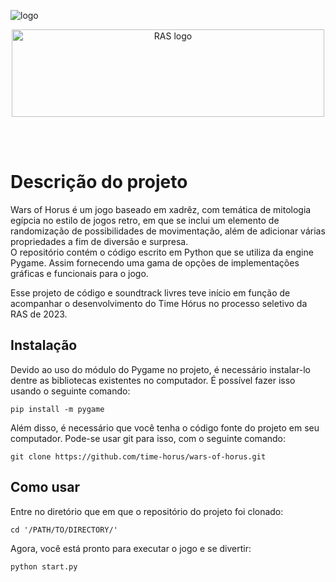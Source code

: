 ![logo](https://github.com/time-horus/wars-of-horus/assets/147745796/4404119e-623e-4400-a140-1dc09213f065)
<p align="center">
  <a href="https://sites.google.com/unesp.br/rasunespbauru/home">
    <img src="https://user-images.githubusercontent.com/50799373/88114032-6396b280-cb89-11ea-9de9-656eb9bc2d31.png" alt="RAS logo" width="500" height="140">
  </a>
</p>

<br/><br/>

# Descrição do projeto
Wars of Horus é um jogo baseado em xadrêz, com temática de mitologia egípcia no estilo de jogos retro, em que se inclui um elemento de randomização de possibilidades de movimentação, além de adicionar várias propriedades a fim de diversão e surpresa.  
O repositório contém o código escrito em Python que se utiliza da engine Pygame. Assim fornecendo uma gama de opções de implementações gráficas e funcionais para o jogo.  

Esse projeto de código e soundtrack livres teve início em função de acompanhar o desenvolvimento do Time Hórus no processo seletivo da RAS de 2023.

## Instalação
Devido ao uso do módulo do Pygame no projeto, é necessário instalar-lo dentre as bibliotecas existentes no computador. É possível fazer isso usando o seguinte comando:
```
pip install -m pygame
```
Além disso, é necessário que você tenha o código fonte do projeto em seu computador. Pode-se usar git para isso, com o seguinte comando:
```
git clone https://github.com/time-horus/wars-of-horus.git
```
## Como usar
Entre no diretório que em que o repositório do projeto foi clonado:
```
cd '/PATH/TO/DIRECTORY/'
```
Agora, você está pronto para executar o jogo e se divertir:
```
python start.py
```

